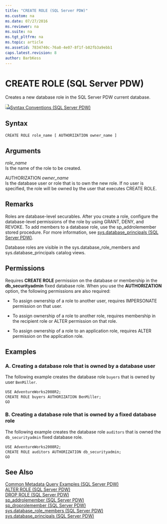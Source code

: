 ```yaml
---
title: "CREATE ROLE (SQL Server PDW)"
ms.custom: na
ms.date: 07/27/2016
ms.reviewer: na
ms.suite: na
ms.tgt_pltfrm: na
ms.topic: article
ms.assetid: 7834740c-76a8-4e07-8f1f-b82fb3a9ebb1
caps.latest.revision: 8
author: BarbKess
---
```

# CREATE ROLE (SQL Server PDW)
Creates a new database role in the SQL Server PDW current database.  
  
![Topic link icon](../../mpp/sqlpdw/media/Topic_Link.gif "Topic_Link")[Syntax Conventions &#40;SQL Server PDW&#41;](../../mpp/sqlpdw/syntax-conventions-sql-server-pdw.md)  
  
## Syntax  
  
```  
CREATE ROLE role_name [ AUTHORIZATION owner_name ]  
```  
  
## Arguments  
*role_name*  
Is the name of the role to be created.  
  
AUTHORIZATION *owner_name*  
Is the database user or role that is to own the new role. If no user is specified, the role will be owned by the user that executes CREATE ROLE.  
  
## Remarks  
Roles are database-level securables. After you create a role, configure the database-level permissions of the role by using GRANT, DENY, and REVOKE. To add members to a database role, use the sp_addrolemember stored procedure. For more information, see [sys.database_principals &#40;SQL Server PDW&#41;](../../mpp/sqlpdw/sys-database-principals-sql-server-pdw.md).  
  
Database roles are visible in the sys.database_role_members and sys.database_principals catalog views.  
  
## Permissions  
Requires **CREATE ROLE** permission on the database or membership in the **db_securityadmin** fixed database role. When you use the **AUTHORIZATION** option, the following permissions are also required:  
  
-   To assign ownership of a role to another user, requires IMPERSONATE permission on that user.  
  
-   To assign ownership of a role to another role, requires membership in the recipient role or ALTER permission on that role.  
  
-   To assign ownership of a role to an application role, requires ALTER permission on the application role.  
  
## Examples  
  
### A. Creating a database role that is owned by a database user  
The following example creates the database role `buyers` that is owned by user `BenMiller`.  
  
```  
USE AdventureWorks2008R2;  
CREATE ROLE buyers AUTHORIZATION BenMiller;  
GO  
```  
  
### B. Creating a database role that is owned by a fixed database role  
The following example creates the database role `auditors` that is owned the `db_securityadmin` fixed database role.  
  
```  
USE AdventureWorks2008R2;  
CREATE ROLE auditors AUTHORIZATION db_securityadmin;  
GO  
```  
  
## See Also  
[Common Metadata Query Examples &#40;SQL Server PDW&#41;](../../mpp/sqlpdw/common-metadata-query-examples-sql-server-pdw.md)  
[ALTER ROLE &#40;SQL Server PDW&#41;](../../mpp/sqlpdw/alter-role-sql-server-pdw.md)  
[DROP ROLE &#40;SQL Server PDW&#41;](../../mpp/sqlpdw/drop-role-sql-server-pdw.md)  
[sp_addrolemember &#40;SQL Server PDW&#41;](../../mpp/sqlpdw/sp-addrolemember-sql-server-pdw.md)  
[sp_droprolemember &#40;SQL Server PDW&#41;](../../mpp/sqlpdw/sp-droprolemember-sql-server-pdw.md)  
[sys.database_role_members &#40;SQL Server PDW&#41;](../../mpp/sqlpdw/sys-database-role-members-sql-server-pdw.md)  
[sys.database_principals &#40;SQL Server PDW&#41;](../../mpp/sqlpdw/sys-database-principals-sql-server-pdw.md)  
  
